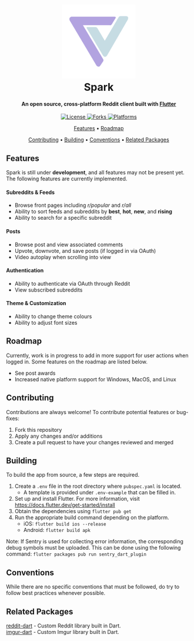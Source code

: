 
<h1 align="center">
  <br>
    <img src="./assets/logo_transparent.png" alt="Markdownify" width="200">
  <br>
  Spark
  <br>
</h1>

<h4 align="center">
    An open source, cross-platform Reddit client built with <a href="https://flutter.dev/" target="_blank">Flutter</a>
</h4>

<p align="center">
  <a href="">
    <img src="https://img.shields.io/github/license/hjiangsu/spark" alt="License">
  </a>
    <a href="">
    <img src="https://img.shields.io/github/forks/hjiangsu/spark" alt="Forks">
  </a>
    <a href="">
    <img src="https://img.shields.io/badge/platform-ios%20%7C%20android-blueviolet" alt="Platforms">
  </a>
</p>

<p align="center">
  <a href="#features">Features</a> •
  <a href="#roadmap">Roadmap</a>
 
</p>

<p align="center">
   <a href="#contributing">Contributing</a> •
  <a href="#building">Building</a> •
  <a href="#conventions">Conventions</a> •
  <a href="#related-packages">Related Packages</a>
</p>

## Features
Spark is still under **development**, and all features may not be present yet. The following features are currently implemented.

#### **Subreddits & Feeds**
- Browse front pages including _r/popular_ and _r/all_
- Ability to sort feeds and subreddits by **best**, **hot**, **new**, and **rising**
- Ability to search for a specific subreddit

#### **Posts**
- Browse post and view associated comments
- Upvote, downvote, and save posts (if logged in via OAuth)
- Video autoplay when scrolling into view

#### **Authentication**
- Ability to authenticate via OAuth through Reddit
- View subscribed subreddits

#### **Theme & Customization**
- Ability to change theme colours
- Ability to adjust font sizes

## Roadmap
Currently, work is in progress to add in more support for user actions when logged in. Some features on the roadmap are listed below.
- See post awards
- Increased native platform support for Windows, MacOS, and Linux

## Contributing
Contributions are always welcome! To contribute potential features or bug-fixes:
1. Fork this repository
2. Apply any changes and/or additions
3. Create a pull request to have your changes reviewed and merged

## Building
To build the app from source, a few steps are required.
1. Create a `.env` file in the root directory where `pubspec.yaml` is located.
   - A template is provided under `.env-example` that can be filled in.
3. Set up and install Flutter. For more information, visit https://docs.flutter.dev/get-started/install
4. Obtain the dependencies using `flutter pub get`
5. Run the appropriate build command depending on the platform.
   - iOS: `flutter build ios --release`
   - Android: `flutter build apk`

Note: If Sentry is used for collecting error information, the corresponding debug symbols must be uploaded. This can be done using the following command: `flutter packages pub run sentry_dart_plugin`

## Conventions
While there are no specific conventions that must be followed, do try to follow best practices whenever possible.

## Related Packages

[reddit-dart](https://github.com/hjiangsu/reddit-dart) - Custom Reddit library built in Dart.  
[imgur-dart](https://github.com/hjiangsu/imgur-dart) - Custom Imgur library built in Dart.
